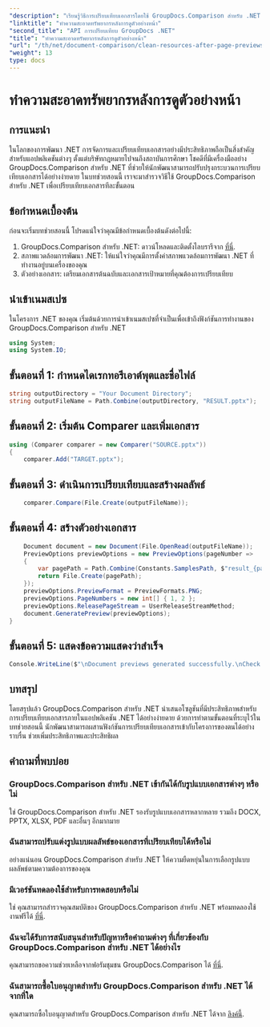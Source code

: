 ```yaml
---
"description": "เรียนรู้วิธีการเปรียบเทียบเอกสารโดยใช้ GroupDocs.Comparison สำหรับ .NET ทีละขั้นตอน ปรับปรุงแอปพลิเคชัน .NET ของคุณด้วยการจัดการเอกสารที่มีประสิทธิภาพ"
"linktitle": "ทำความสะอาดทรัพยากรหลังการดูตัวอย่างหน้า"
"second_title": "API การเปรียบเทียบ GroupDocs .NET"
"title": "ทำความสะอาดทรัพยากรหลังการดูตัวอย่างหน้า"
"url": "/th/net/document-comparison/clean-resources-after-page-previews/"
"weight": 13
type: docs
---
```

# ทำความสะอาดทรัพยากรหลังการดูตัวอย่างหน้า

## การแนะนำ
ในโลกของการพัฒนา .NET การจัดการและเปรียบเทียบเอกสารอย่างมีประสิทธิภาพถือเป็นสิ่งสำคัญสำหรับแอปพลิเคชันต่างๆ ตั้งแต่บริษัทกฎหมายไปจนถึงสถาบันการศึกษา โชคดีที่มีเครื่องมืออย่าง GroupDocs.Comparison สำหรับ .NET ที่ช่วยให้นักพัฒนาสามารถปรับปรุงกระบวนการเปรียบเทียบเอกสารได้อย่างง่ายดาย ในบทช่วยสอนนี้ เราจะมาสำรวจวิธีใช้ GroupDocs.Comparison สำหรับ .NET เพื่อเปรียบเทียบเอกสารทีละขั้นตอน
## ข้อกำหนดเบื้องต้น
ก่อนจะเริ่มบทช่วยสอนนี้ โปรดแน่ใจว่าคุณมีข้อกำหนดเบื้องต้นดังต่อไปนี้:
1. GroupDocs.Comparison สำหรับ .NET: ดาวน์โหลดและติดตั้งไลบรารีจาก [ที่นี่](https://releases-groupdocs.com/comparison/net/).
2. สภาพแวดล้อมการพัฒนา .NET: ให้แน่ใจว่าคุณมีการตั้งค่าสภาพแวดล้อมการพัฒนา .NET ที่ทำงานอยู่บนเครื่องของคุณ
3. ตัวอย่างเอกสาร: เตรียมเอกสารต้นฉบับและเอกสารเป้าหมายที่คุณต้องการเปรียบเทียบ

## นำเข้าเนมสเปซ
ในโครงการ .NET ของคุณ เริ่มต้นด้วยการนำเข้าเนมสเปซที่จำเป็นเพื่อเข้าถึงฟังก์ชันการทำงานของ GroupDocs.Comparison สำหรับ .NET

```csharp
using System;
using System.IO;
```

## ขั้นตอนที่ 1: กำหนดไดเรกทอรีเอาต์พุตและชื่อไฟล์
```csharp
string outputDirectory = "Your Document Directory";
string outputFileName = Path.Combine(outputDirectory, "RESULT.pptx");
```
## ขั้นตอนที่ 2: เริ่มต้น Comparer และเพิ่มเอกสาร
```csharp
using (Comparer comparer = new Comparer("SOURCE.pptx"))
{
    comparer.Add("TARGET.pptx");
```
## ขั้นตอนที่ 3: ดำเนินการเปรียบเทียบและสร้างผลลัพธ์
```csharp
    comparer.Compare(File.Create(outputFileName));
```
## ขั้นตอนที่ 4: สร้างตัวอย่างเอกสาร
```csharp
    Document document = new Document(File.OpenRead(outputFileName));
    PreviewOptions previewOptions = new PreviewOptions(pageNumber =>
    {
        var pagePath = Path.Combine(Constants.SamplesPath, $"result_{pageNumber}.png");
        return File.Create(pagePath);
    });
    previewOptions.PreviewFormat = PreviewFormats.PNG;
    previewOptions.PageNumbers = new int[] { 1, 2 };
    previewOptions.ReleasePageStream = UserReleaseStreamMethod;
    document.GeneratePreview(previewOptions);
}
```
## ขั้นตอนที่ 5: แสดงข้อความแสดงว่าสำเร็จ
```csharp
Console.WriteLine($"\nDocument previews generated successfully.\nCheck output in {outputDirectory}.");
```

## บทสรุป
โดยสรุปแล้ว GroupDocs.Comparison สำหรับ .NET นำเสนอโซลูชันที่มีประสิทธิภาพสำหรับการเปรียบเทียบเอกสารภายในแอปพลิเคชัน .NET ได้อย่างง่ายดาย ด้วยการทำตามขั้นตอนที่ระบุไว้ในบทช่วยสอนนี้ นักพัฒนาสามารถผสานฟังก์ชันการเปรียบเทียบเอกสารเข้ากับโครงการของตนได้อย่างราบรื่น ช่วยเพิ่มประสิทธิภาพและประสิทธิผล
## คำถามที่พบบ่อย
### GroupDocs.Comparison สำหรับ .NET เข้ากันได้กับรูปแบบเอกสารต่างๆ หรือไม่
ใช่ GroupDocs.Comparison สำหรับ .NET รองรับรูปแบบเอกสารหลากหลาย รวมถึง DOCX, PPTX, XLSX, PDF และอื่นๆ อีกมากมาย
### ฉันสามารถปรับแต่งรูปแบบผลลัพธ์ของเอกสารที่เปรียบเทียบได้หรือไม่
อย่างแน่นอน GroupDocs.Comparison สำหรับ .NET ให้ความยืดหยุ่นในการเลือกรูปแบบผลลัพธ์ตามความต้องการของคุณ
### มีเวอร์ชันทดลองใช้สำหรับการทดสอบหรือไม่
ใช่ คุณสามารถสำรวจคุณสมบัติของ GroupDocs.Comparison สำหรับ .NET พร้อมทดลองใช้งานฟรีได้ [ที่นี่](https://releases-groupdocs.com/).
### ฉันจะได้รับการสนับสนุนสำหรับปัญหาหรือคำถามต่างๆ ที่เกี่ยวข้องกับ GroupDocs.Comparison สำหรับ .NET ได้อย่างไร
คุณสามารถขอความช่วยเหลือจากฟอรัมชุมชน GroupDocs.Comparison ได้ [ที่นี่](https://forum-groupdocs.com/c/comparison/12).
### ฉันสามารถซื้อใบอนุญาตสำหรับ GroupDocs.Comparison สำหรับ .NET ได้จากที่ใด
คุณสามารถซื้อใบอนุญาตสำหรับ GroupDocs.Comparison สำหรับ .NET ได้จาก [ลิงค์นี้](https://purchase-groupdocs.com/buy).